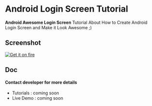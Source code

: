 Android Login Screen Tutorial
======
**Android Awesome Login Screen** Tutorial About How to Create Android Login Screen and Make it Look Awesome ;)

## Screenshot
[![Get it on fire](https://farm8.staticflickr.com/7344/15964230654_f178970e57_b_d.jpg)](https://www.flickr.com/photos/129324678@N07/)

## Doc
#### Contact developer for more details
* Tutorials : coming soon
* Live Demo : coming soon
